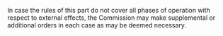In case the rules of this part do not cover all phases of operation with respect to external effects, the Commission may make supplemental or additional orders in each case as may be deemed necessary.


